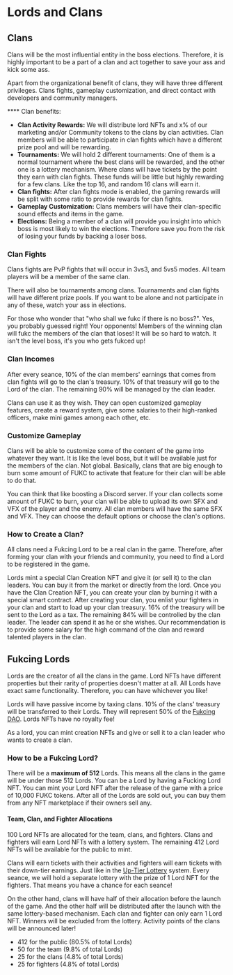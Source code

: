 # Lords and Clans

## Clans

Clans will be the most influential entity in the boss elections. Therefore, it is highly important to be a part of a clan and act together to save your ass and kick some ass.

Apart from the organizational benefit of clans, they will have three different privileges. Clans fights, gameplay customization, and direct contact with developers and community managers.

\*\*\*\* Clan benefits:&#x20;

* **Clan Activity Rewards:** We will distribute lord NFTs and x% of our marketing and/or Community tokens to the clans by clan activities. Clan members will be able to participate in clan fights which have a different prize pool and will be rewarding.&#x20;
* **Tournaments:** We will hold 2 different tournaments: One of them is a normal tournament where the best clans will be rewarded, and the other one is a lottery mechanism. Where clans will have tickets by the point they earn with clan fights. These funds will be little but highly rewarding for a few clans. Like the top 16, and random 16 clans will earn it.
* **Clan fights:** After clan fights mode is enabled, the gaming rewards will be split with some ratio to provide rewards for clan fights.
* **Gameplay Customization:** Clans members will have their clan-specific sound effects and items in the game.
* **Elections:** Being a member of a clan will provide you insight into which boss is most likely to win the elections. Therefore save you from the risk of losing your funds by backing a loser boss.

### Clan Fights

Clans fights are PvP fights that will occur in 3vs3, and 5vs5 modes. All team players will be a member of the same clan.&#x20;

There will also be tournaments among clans. Tournaments and clan fights will have different prize pools. If you want to be alone and not participate in any of these, watch your ass in elections.&#x20;

For those who wonder that "who shall we fukc if there is no boss?". Yes, you probably guessed right! Your opponents! Members of the winning clan will fukc the members of the clan that loses! It will be so hard to watch. It isn't the level boss, it's you who gets fukced up!

### Clan Incomes

After every seance, 10% of the clan members' earnings that comes from clan fights will go to the clan's treasury. 10% of that treasury will go to the Lord of the clan. The remaining 90% will be managed by the clan leader.

Clans can use it as they wish. They can open customized gameplay features, create a reward system, give some salaries to their high-ranked officers, make mini games among each other, etc.

### Customize Gameplay

Clans will be able to customize some of the content of the game into whatever they want. It is like the level boss, but it will be available just for the members of the clan. Not global. Basically, clans that are big enough to burn some amount of FUKC to activate that feature for their clan will be able to do that.&#x20;

You can think that like boosting a Discord server. If your clan collects some amount of FUKC to burn, your clan will be able to upload its own SFX and VFX of the player and the enemy. All clan members will have the same SFX and VFX. They can choose the default options or choose the clan's options.

### How to Create a Clan?

All clans need a Fukcing Lord to be a real clan in the game. Therefore, after forming your clan with your friends and community, you need to find a Lord to be registered in the game.

Lords mint a special Clan Creation NFT and give it (or sell it) to the clan leaders. You can buy it from the market or directly from the lord. Once you have the Clan Creation NFT, you can create your clan by burning it with a special smart contract. After creating your clan, you enlist your fighters in your clan and start to load up your clan treasury. 16% of the treasury will be sent to the Lord as a tax. The remaining 84% will be controlled by the clan leader. The leader can spend it as he or she wishes. Our recommendation is to provide some salary for the high command of the clan and reward talented players in the clan.

## Fukcing Lords

Lords are the creator of all the clans in the game. Lord NFTs have different properties but their rarity of properties doesn't matter at all. All Lords have exact same functionality. Therefore, you can have whichever you like!

Lords will have passive income by taxing clans. 10% of the clans' treasury will be transferred to their Lords. They will represent 50% of the [Fukcing DAO](fukcing-dao.md). Lords NFTs have no royalty fee!

As a lord, you can mint creation NFTs and give or sell it to a clan leader who wants to create a clan.&#x20;

### How to be a Fukcing Lord?

There will be a **maximum of 512** Lords. This means all the clans in the game will be under those 512 Lords. You can be a Lord by having a Fucking Lord NFT. You can mint your Lord NFT after the release of the game with a price of 10,000 FUKC tokens. After all of the Lords are sold out, you can buy them from any NFT marketplace if their owners sell any.

#### Team, Clan, and Fighter Allocations

100 Lord NFTs are allocated for the team, clans, and fighters. Clans and fighters will earn Lord NFTs with a lottery system. The remaining 412 Lord NFTs will be available for the public to mint.

Clans will earn tickets with their activities and fighters will earn tickets with their down-tier earnings. Just like in the [Up-Tier Lottery](tokenomics/up-tier-lottery.md) system. Every seance, we will hold a separate lottery with the prize of 1 Lord NFT for the fighters. That means you have a chance for each seance!&#x20;

On the other hand, clans will have half of their allocation before the launch of the game. And the other half will be distributed after the launch with the same lottery-based mechanism. Each clan and fighter can only earn 1 Lord NFT. Winners will be excluded from the lottery. Activity points of the clans will be announced later!

* 412 for the public (80.5% of total Lords)
* 50 for the team (9.8% of total Lords)
* 25 for the clans (4.8% of total Lords)
* 25 for fighters (4.8% of total Lords)
